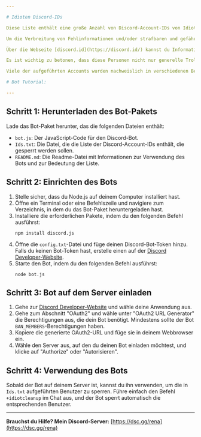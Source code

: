 ```yaml
---

# Idioten Discord-IDs

Diese Liste enthält eine große Anzahl von Discord-Account-IDs von Idioten, die generell nicht sozialfähig sind und als potenzielle Straftäter gelten. Ihre Aktivitäten können von feindseligem Verhalten bis hin zu rechtsextremen Ansichten und Cyberkriminalität reichen.

Um die Verbreitung von Fehlinformationen und/oder strafbaren und gefährlichen Inhalten auf deinem Discord-Server zu verhindern, empfehle ich dringend, alle hier aufgeführten Accounts mit /ban von deinem Server zu entfernen.

Über die Webseite [discord.id](https://discord.id/) kannst du Informationen darüber erhalten, wie die Accounts aktuell heißen, welches Profilbild sie verwenden und wann sie erstellt wurden.

Es ist wichtig zu betonen, dass diese Personen nicht nur generelle Trolle sind, sondern tatsächlich als gefährlich eingestuft werden. Die Veröffentlichung ihrer Accounts dient nicht nur dem Schutz vor Fehlinformationen über meine Person, sondern auch der Sicherheit anderer Nutzer.

Viele der aufgeführten Accounts wurden nachweislich in verschiedenen Bereichen, hauptsächlich im Bereich der Cyberkriminalität, straffällig.

# Bot Tutorial:

---
```


## Schritt 1: Herunterladen des Bot-Pakets

Lade das Bot-Paket herunter, das die folgenden Dateien enthält:

- `bot.js`: Der JavaScript-Code für den Discord-Bot.
- `Ids.txt`: Die Datei, die die Liste der Discord-Account-IDs enthält, die gesperrt werden sollen.
- `README.md`: Die Readme-Datei mit Informationen zur Verwendung des Bots und zur Bedeutung der Liste.

## Schritt 2: Einrichten des Bots

1. Stelle sicher, dass du Node.js auf deinem Computer installiert hast.
2. Öffne ein Terminal oder eine Befehlszeile und navigiere zum Verzeichnis, in dem du das Bot-Paket heruntergeladen hast.
3. Installiere die erforderlichen Pakete, indem du den folgenden Befehl ausführst:
   ```
   npm install discord.js
   ```
4. Öffne die `config.txt`-Datei und füge deinen Discord-Bot-Token hinzu. Falls du keinen Bot-Token hast, erstelle einen auf der [Discord Developer-Website](https://discord.com/developers/applications).
5. Starte den Bot, indem du den folgenden Befehl ausführst:
   ```
   node bot.js
   ```

## Schritt 3: Bot auf dem Server einladen

1. Gehe zur [Discord Developer-Website](https://discord.com/developers/applications) und wähle deine Anwendung aus.
2. Gehe zum Abschnitt "OAuth2" und wähle unter "OAuth2 URL Generator" die Berechtigungen aus, die dein Bot benötigt. Mindestens sollte der Bot `BAN_MEMBERS`-Berechtigungen haben.
3. Kopiere die generierte OAuth2-URL und füge sie in deinem Webbrowser ein.
4. Wähle den Server aus, auf den du deinen Bot einladen möchtest, und klicke auf "Authorize" oder "Autorisieren".

## Schritt 4: Verwendung des Bots

Sobald der Bot auf deinem Server ist, kannst du ihn verwenden, um die in `Ids.txt` aufgeführten Benutzer zu sperren. Führe einfach den Befehl `+idiotcleanup` im Chat aus, und der Bot sperrt automatisch die entsprechenden Benutzer.

---


**Brauchst du Hilfe? Mein Discord-Server:**
[https://dsc.gg/rena](https://dsc.gg/rena)
